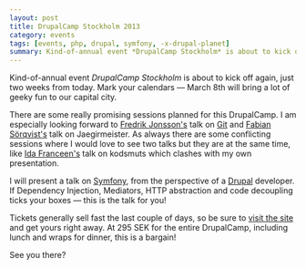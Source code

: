 ```yaml
---
layout: post
title: DrupalCamp Stockholm 2013
category: events
tags: [events, php, drupal, symfony, -x-drupal-planet]
summary: Kind-of-annual event *DrupalCamp Stockholm* is about to kick off again at March 8th, just two weeks from today.
---
```

Kind-of-annual event *DrupalCamp Stockholm* is about to kick off again, just two weeks from today. Mark your calendars — March 8th will bring a lot of geeky fun to our capital city.

There are some really promising sessions planned for this DrupalCamp. I am especially looking forward to [Fredrik Jonsson's](https://twitter.com/frjo_xdeb) talk on [Git](/git/) and [Fabian Sörqvist's](https://twitter.com/fabsor_) talk on Jaegirmeister. As always there are some conflicting sessions where I would love to see two talks but they are at the same time, like [Ida Franceen's](https://twitter.com/kolombiken) talk on kodsmuts which clashes with my own presentation.

I will present a talk on [Symfony](/symfony/), from the perspective of a [Drupal](/drupal/) developer. If Dependency Injection, Mediators, HTTP abstraction and code decoupling ticks your boxes — this is the talk for you!

Tickets generally sell fast the last couple of days, so be sure to [visit the site](http://spring2013.drupalcamp.se/) and get yours right away. At 295 SEK for the entire DrupalCamp, including lunch and wraps for dinner, this is a bargain!

See you there?
